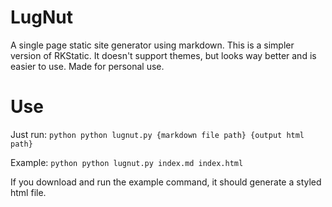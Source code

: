 # LugNut
A single page static site generator using markdown. This is a simpler version of RKStatic. It doesn't support themes, but looks way better and is easier to use. Made for personal use.

# Use
Just run: ```python
python lugnut.py {markdown file path} {output html path}```

Example: ```python
python lugnut.py index.md index.html```

If you download and run the example command, it should generate a styled html file.
